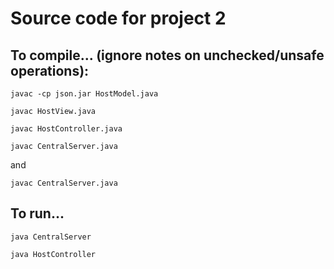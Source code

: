 # Source code for project 2

## To compile... (ignore notes on unchecked/unsafe operations):
`javac -cp json.jar HostModel.java`

`javac HostView.java`

`javac HostController.java`

`javac CentralServer.java`

and

`javac CentralServer.java`

## To run...
`java CentralServer`

`java HostController`

